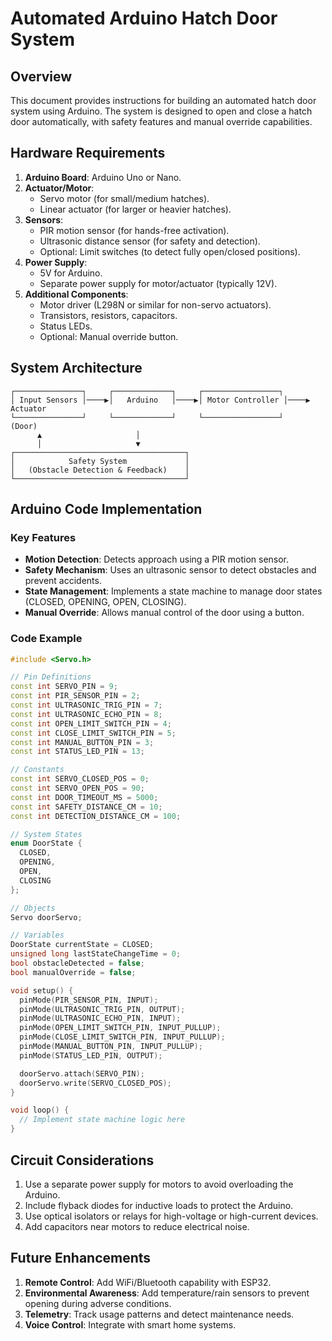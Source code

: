 # Automated Arduino Hatch Door System

## Overview
This document provides instructions for building an automated hatch door system using Arduino. The system is designed to open and close a hatch door automatically, with safety features and manual override capabilities.

## Hardware Requirements
1. **Arduino Board**: Arduino Uno or Nano.
2. **Actuator/Motor**:
   - Servo motor (for small/medium hatches).
   - Linear actuator (for larger or heavier hatches).
3. **Sensors**:
   - PIR motion sensor (for hands-free activation).
   - Ultrasonic distance sensor (for safety and detection).
   - Optional: Limit switches (to detect fully open/closed positions).
4. **Power Supply**:
   - 5V for Arduino.
   - Separate power supply for motor/actuator (typically 12V).
5. **Additional Components**:
   - Motor driver (L298N or similar for non-servo actuators).
   - Transistors, resistors, capacitors.
   - Status LEDs.
   - Optional: Manual override button.

## System Architecture
```
┌───────────────┐     ┌─────────────┐     ┌─────────────────┐
│ Input Sensors │────▶│   Arduino   │────▶│ Motor Controller │────▶ Actuator
└───────────────┘     └─────────────┘     └─────────────────┘       (Door)
      ▲                     │
      │                     ▼
┌──────────────────────────────────────┐
│            Safety System             │
│   (Obstacle Detection & Feedback)    │
└──────────────────────────────────────┘
```

## Arduino Code Implementation

### Key Features
- **Motion Detection**: Detects approach using a PIR motion sensor.
- **Safety Mechanism**: Uses an ultrasonic sensor to detect obstacles and prevent accidents.
- **State Management**: Implements a state machine to manage door states (CLOSED, OPENING, OPEN, CLOSING).
- **Manual Override**: Allows manual control of the door using a button.

### Code Example
```cpp
#include <Servo.h>

// Pin Definitions
const int SERVO_PIN = 9;
const int PIR_SENSOR_PIN = 2;
const int ULTRASONIC_TRIG_PIN = 7;
const int ULTRASONIC_ECHO_PIN = 8;
const int OPEN_LIMIT_SWITCH_PIN = 4;
const int CLOSE_LIMIT_SWITCH_PIN = 5;
const int MANUAL_BUTTON_PIN = 3;
const int STATUS_LED_PIN = 13;

// Constants
const int SERVO_CLOSED_POS = 0;
const int SERVO_OPEN_POS = 90;
const int DOOR_TIMEOUT_MS = 5000;
const int SAFETY_DISTANCE_CM = 10;
const int DETECTION_DISTANCE_CM = 100;

// System States
enum DoorState {
  CLOSED,
  OPENING,
  OPEN,
  CLOSING
};

// Objects
Servo doorServo;

// Variables
DoorState currentState = CLOSED;
unsigned long lastStateChangeTime = 0;
bool obstacleDetected = false;
bool manualOverride = false;

void setup() {
  pinMode(PIR_SENSOR_PIN, INPUT);
  pinMode(ULTRASONIC_TRIG_PIN, OUTPUT);
  pinMode(ULTRASONIC_ECHO_PIN, INPUT);
  pinMode(OPEN_LIMIT_SWITCH_PIN, INPUT_PULLUP);
  pinMode(CLOSE_LIMIT_SWITCH_PIN, INPUT_PULLUP);
  pinMode(MANUAL_BUTTON_PIN, INPUT_PULLUP);
  pinMode(STATUS_LED_PIN, OUTPUT);

  doorServo.attach(SERVO_PIN);
  doorServo.write(SERVO_CLOSED_POS);
}

void loop() {
  // Implement state machine logic here
}
```

## Circuit Considerations
1. Use a separate power supply for motors to avoid overloading the Arduino.
2. Include flyback diodes for inductive loads to protect the Arduino.
3. Use optical isolators or relays for high-voltage or high-current devices.
4. Add capacitors near motors to reduce electrical noise.

## Future Enhancements
1. **Remote Control**: Add WiFi/Bluetooth capability with ESP32.
2. **Environmental Awareness**: Add temperature/rain sensors to prevent opening during adverse conditions.
3. **Telemetry**: Track usage patterns and detect maintenance needs.
4. **Voice Control**: Integrate with smart home systems.